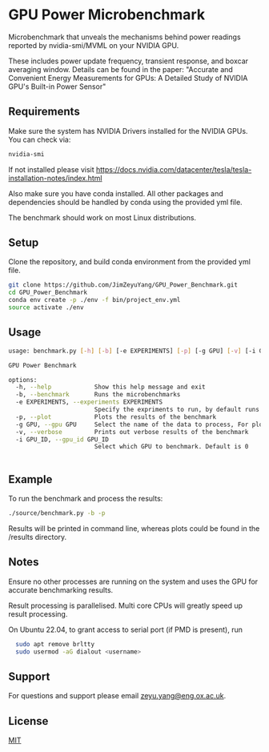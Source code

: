 # GPU Power Microbenchmark

Microbenchmark that unveals the mechanisms behind power readings reported by nvidia-smi/MVML on your NVIDIA GPU.

These includes power update frequency, transient response, and boxcar averaging window. Details can be found in the paper: "Accurate and Convenient Energy Measurements for GPUs: A Detailed Study of NVIDIA GPU's Built-in Power Sensor"

## Requirements
Make sure the system has NVIDIA Drivers installed for the NVIDIA GPUs. You can check via:
```bash
nvidia-smi
```
If not installed please visit https://docs.nvidia.com/datacenter/tesla/tesla-installation-notes/index.html

Also make sure you have conda installed. All other packages and dependencies should be handled by conda using the provided yml file.

The benchmark should work on most Linux distributions. 

## Setup

Clone the repository, and build conda environment from the provided yml file.
```bash
git clone https://github.com/JimZeyuYang/GPU_Power_Benchmark.git
cd GPU_Power_Benchmark
conda env create -p ./env -f bin/project_env.yml
source activate ./env
```

## Usage

```bash
usage: benchmark.py [-h] [-b] [-e EXPERIMENTS] [-p] [-g GPU] [-v] [-i GPU_ID]

GPU Power Benchmark

options:
  -h, --help            Show this help message and exit
  -b, --benchmark       Runs the microbenchmarks
  -e EXPERIMENTS, --experiments EXPERIMENTS
                        Specify the expriments to run, by default runs all the microbenchmarks
  -p, --plot            Plots the results of the benchmark
  -g GPU, --gpu GPU     Select the name of the data to process, For plotting only
  -v, --verbose         Prints out verbose results of the benchmark
  -i GPU_ID, --gpu_id GPU_ID
                        Select which GPU to benchmark. Default is 0
  
```

## Example
To run the benchmark and process the results:
```bash
./source/benchmark.py -b -p
```
Results will be printed in command line, whereas plots could be found in the /results directory.

## Notes
Ensure no other processes are running on the system and uses the GPU for accurate benchmarking results.

Result processing is parallelised. Multi core CPUs will greatly speed up result processing.

On Ubuntu 22.04, to grant access to serial port (if PMD is present), run
```bash
  sudo apt remove brltty
  sudo usermod -aG dialout <username>
```


## Support
For questions and support please email zeyu.yang@eng.ox.ac.uk.

## License

[MIT](https://choosealicense.com/licenses/mit/)

